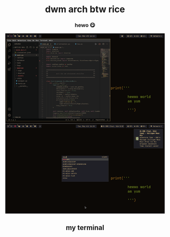 <div align="center">
<h1>dwm arch btw rice</h1>
<h3>hewo 😋</h3>
<img src="https://raw.githubusercontent.com/yumm-b612/linux/main/hewo.png"/>

<h2>my terminal</h2>
<img scr="https://raw.githubusercontent.com/yumm-b612/linux/main/scrnshot-124-162909.png"/>
</div>
